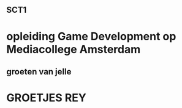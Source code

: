 ## SCT1

# opleiding Game Development op Mediacollege Amsterdam

## groeten van jelle
# GROETJES REY
